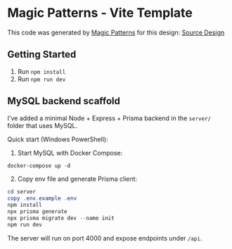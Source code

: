 # Magic Patterns - Vite Template

This code was generated by [Magic Patterns](https://magicpatterns.com) for this design: [Source Design](https://www.magicpatterns.com/c/siqtp8cgkps38bacmt2znu)

## Getting Started

1. Run `npm install`
2. Run `npm run dev`

MySQL backend scaffold
----------------------

I've added a minimal Node + Express + Prisma backend in the `server/` folder that uses MySQL.

Quick start (Windows PowerShell):

1. Start MySQL with Docker Compose:

```powershell
docker-compose up -d
```

2. Copy env file and generate Prisma client:

```powershell
cd server
copy .env.example .env
npm install
npx prisma generate
npx prisma migrate dev --name init
npm run dev
```

The server will run on port 4000 and expose endpoints under `/api`.

